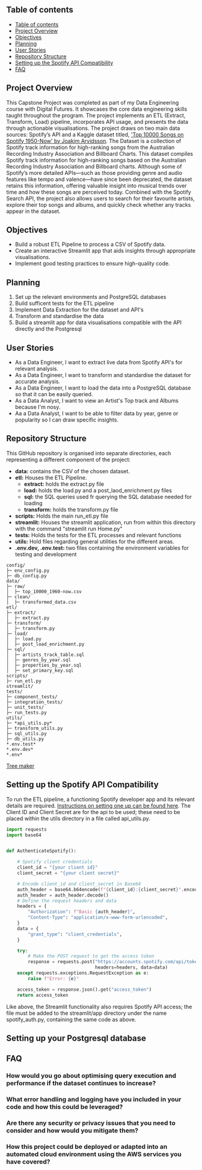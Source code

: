 ## Table of contents

- [Table of contents](#table-of-contents)
- [Project Overview](#project-overview)
- [Objectives](#objectives)
- [Planning](#planning)
- [User Stories](#user-stories)
- [Repository Structure](#repository-structure)
- [Setting up the Spotify API Compatibility](#setting-up-the-Spotify-API-Compatibility)
- [FAQ](#FAQ)

## Project Overview

This Capstone Project was completed as part of my Data Engineering course with Digital Futures. It showcases the core data engineering skills taught throughout the program. The project implements an ETL (Extract, Transform, Load) pipeline, incorporates API usage, and presents the data through actionable visualisations. The project draws on two main data sources: Spotify’s API and a Kaggle dataset titled, ['Top 10000 Songs on Spotify 1950-Now' by Joakim Arvidsson](https://www.kaggle.com/datasets/joebeachcapital/top-10000-spotify-songs-1960-now). The Dataset is a collection of Spotify track information for high-ranking songs from the Australian Recording Industry Association and Billboard Charts. This dataset compiles Spotify track information for high-ranking songs based on the Australian Recording Industry Association and Billboard charts. Although some of Spotify’s more detailed APIs—such as those providing genre and audio features like tempo and valence—have since been deprecated, the dataset retains this information, offering valuable insight into musical trends over time and how these songs are perceived today. Combined with the Spotify Search API, the project also allows users to search for their favourite artists, explore their top songs and albums, and quickly check whether any tracks appear in the dataset.

## Objectives
- Build a robust ETL Pipeline to process a CSV of Spotify data.
- Create an interactive Streamlit app that aids insights through appropriate visualisations.
- Implement good testing practices to ensure high-quality code.

## Planning
1. Set up the relevant environments and PostgreSQL databases
2. Build sufficent tests for the ETL pipeline
3. Implement Data Extraction for the dataset and API's
4. Transform and standardise the data
5. Build a streamlit app for data visualisations compatible with the API directly and the Postgresql

## User Stories
- As a Data Engineer, I want to extract live data from Spotify API's for relevant analysis.
- As a Data Engineer, I want to transform and standardise the dataset for accurate analysis.
- As a Data Engineer, I want to load the data into a PostgreSQL database so that it can be easily queried.
- As a Data Analyst, I want to view an Artist's Top track and Albums because I'm nosy.
- Aa a Data Analyst, I want to be able to filter data by year, genre or popularity so I can draw specific insights.

## Repository Structure

This GitHub repository is organised into separate directories, each representing a different component of the project:

- **data:** contains the CSV of the chosen dataset.
- **etl:** Houses the ETL Pipeline.
  - **extract:** holds the extract.py file
  - **load:** holds the load.py and a post_laod_enrichment.py files
  - **sql:** the SQL queries used fr querying the SQL database needed for loading
  - **transform:** holds the transform.py file
- **scripts:** Holds the main run_etl.py file
- **streamlit:** Houses the streamlit application, run from within this directory with the command "streamlit run Home.py"
- **tests:** Holds the tests for the ETL processes and relevant functions
- **utils:** Hold files regarding general utilities for the different areas.
- **.env.dev, .env.test:** two files containing the environment variables for testing and development

```
config/
├─ env_config.py
├─ db_config.py
data/
├─ raw/
│  ├─ top_10000_1960-now.csv
├─ clean/
│  ├─ transformed_data.csv
etl/
├─ extract/
│  ├─ extract.py
├─ transform/
│  ├─ transform.py
├─ load/
│  ├─ load.py
│  ├─ post_load_enrichment.py
├─ sql/
│  ├─ artists_track_table.sql
│  ├─ genres_by_year.sql
│  ├─ properties_by_year.sql
│  ├─ set_primary_key.sql
scripts/
├─ run_etl.py
streamlit/
tests/
├─ component_tests/
├─ integration_tests/
├─ unit_tests/
├─ run_tests.py
utils/
├─ *api_utils.py*
├─ transform_utils.py
├─ sql_utils.py
├─ db_utils.py
*.env.test*
*.env.dev*
*.env*
```
[Tree maker](https://ascii-tree-generator.com/)

## Setting up the Spotify API Compatibility

To run the ETL pipeline, a functioning Spotify developer app and its relevant details are required. [Instructions on setting one up can be found here](https://developer.spotify.com/documentation/web-api). The Client ID and Client Secret are for the api to be used; these need to be placed within the utils directory in a file called api_utils.py.

```python
import requests
import base64


def AuthenticateSpotify():

    # Spotify client credentials
    client_id = "{your client id}"
    client_secret = "{your client secret}"

    # Encode client_id and client_secret in Base64
    auth_header = base64.b64encode(f"{client_id}:{client_secret}".encode())
    auth_header = auth_header.decode()
    # Define the request headers and data
    headers = {
        "Authorization": f"Basic {auth_header}",
        "Content-Type": "application/x-www-form-urlencoded",
    }
    data = {
        "grant_type": "client_credentials",
    }

    try:
        # Make the POST request to get the access token
        response = requests.post("https://accounts.spotify.com/api/token",
                                 headers=headers, data=data)
    except requests.exceptions.RequestException as e:
        raise f"Error: {e}"

    access_token = response.json().get("access_token")
    return access_token
```
Like above, the Streamlit functionality also requires Spotify API access; the file must be added to the streamlit/app directory under the name spotify_auth.py, containing the same code as above.


## Setting up your Postgresql database


## FAQ
### How would you go about optimising query execution and performance if the dataset continues to increase?
### What error handling and logging have you included in your code and how this could be leveraged?
### Are there any security or privacy issues that you need to consider and how would you mitigate them?
### How this project could be deployed or adapted into an automated cloud environment using the AWS services you have covered?
